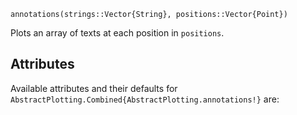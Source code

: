 ```
annotations(strings::Vector{String}, positions::Vector{Point})
```

Plots an array of texts at each position in `positions`.

## Attributes

Available attributes and their defaults for `AbstractPlotting.Combined{AbstractPlotting.annotations!}` are: 

```

```
